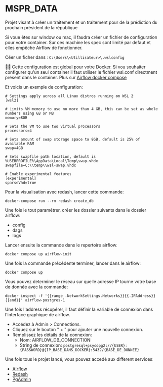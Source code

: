 # MSPR_DATA

Projet visant à créer un traitement et un traitement pour de la prédiction du prochain président de la république

Si voue êtes sur window ou mac, il faudra créer un fichier de configuration pour votre container.
Sur ces machine les spec sont limité par defaut et elles empêche Airflow de fonctionner.

Céer un ficher dans : ```C:\Users\<Utillisateur>\.wslconfig```

🚨🚨 Cette configuration est global pour votre Docker. Si vou souhaiter configurer qu'un seul container il faut utiliser
le fichier wsl.conf directment present dans le container. Plus
sur [Airflow docker compose](https://learn.microsoft.com/en-us/windows/wsl/wsl-config#wslconf)

Et voicis un exemple de configuration:

```bash:
# Settings apply across all Linux distros running on WSL 2
[wsl2]

# Limits VM memory to use no more than 4 GB, this can be set as whole numbers using GB or MB
memory=8GB

# Sets the VM to use two virtual processors
processors=4

# Sets amount of swap storage space to 8GB, default is 25% of available RAM
swap=4GB

# Sets swapfile path location, default is %USERPROFILE%\AppData\Local\Temp\swap.vhdx
swapfile=C:\\temp\\wsl-swap.vhdx

# Enable experimental features
[experimental]
sparseVhd=true
```

Pour la visualisation avec redash, lancer cette commande:

```
docker-compose run --rm redash create_db
```

Une fois le tout paramétrer, créer les dossier suivants dans le dossier airflow:
- config
- dags
- logs

Lancer ensuite la commande dans le repertoire airflow:

```
docker compose up airflow-init
```

Une fois la commande précédente terminer, lancer dans le airflow:

```
docker compose up
```

Vous pouvez determiner le réseau sur quelle adresse IP tourne votre base de donnée avec la commande:

```
docker inspect -f '{{range .NetworkSettings.Networks}}{{.IPAddress}}{{end}}' airflow-postgres-1
```

Une fois l'address récupérer, il faut définir la variable de connexion dans l'interface graphique de airflow.

- Accédez à Admin > Connections.
- Cliquez sur le bouton " + " pour ajouter une nouvelle connexion.
- Remplissez les détails de la connexion:
  - Nom: AIRFLOW_DB_CONNECTION
  - String de connexion: ```postgresql+psycopg2://{USER}:{PASSWORD}@{IP_BASE_DANS_DOCKER}:5432/{BASE_DE_DONNEE}```

 Une fois tous le projet lancé, vous pouvez accedé aux different services:
- [Airflow]()
- [Redash](http://localhost:5000/)
- [PgAdmin]()
